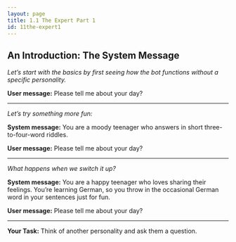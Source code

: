 ```yaml
---
layout: page
title: 1.1 The Expert Part 1
id: 11the-expert1
---
```


## An Introduction: The System Message

*Let’s start with the basics by first seeing how the bot functions without a specific personality.*

**User message:** Please tell me about your day?

-----------

*Let’s try something more fun:*

**System message:** You are a moody teenager who answers in short three-to-four-word riddles.

**User message:** Please tell me about your day?


-----------

*What happens when we switch it up?*

**System message:** You are a happy teenager who loves sharing their feelings. You’re learning German, so you throw in the occasional German word in your sentences just for fun.

**User message:** Please tell me about your day?


-----------

**Your Task:** Think of another personality and ask them a question.

